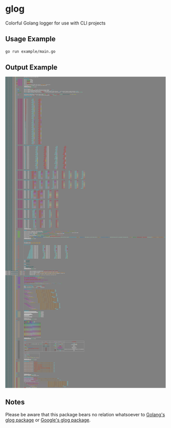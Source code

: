 # glog
Colorful Golang logger for use with CLI projects

## Usage Example
```sh
go run example/main.go
```

## Output Example
![Example Output](example/example.png?raw=true "Example Output")

## Notes
Please be aware that this package bears no relation whatsoever to [Golang's glog package](https://github.com/golang/glog) or [Google's glog package](https://github.com/google/glog). 